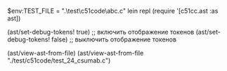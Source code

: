  $env:TEST_FILE = ".\test\c51code\abc.c"
 lein repl
(require '[c51cc.ast :as ast])

(ast/set-debug-tokens! true)  ;; включить отображение токенов
(ast/set-debug-tokens! false) ;; выключить отображение токенов

(ast/view-ast-from-file)
(ast/view-ast-from-file "./test/c51code/test_24_csumab.c")
